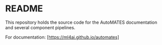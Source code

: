 # README

This repository holds the source code for the AutoMATES documentation
and several component pipelines.

For documentation:  [https://ml4ai.github.io/automates]

